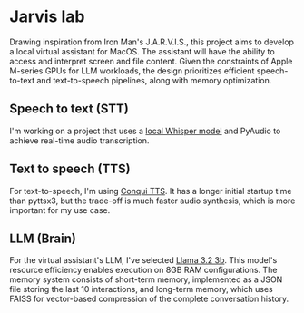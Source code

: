 # Jarvis lab

Drawing inspiration from Iron Man's J.A.R.V.I.S., this project aims to develop a local virtual assistant for MacOS.  The assistant will have the ability to access and interpret screen and file content.  Given the constraints of Apple M-series GPUs for LLM workloads, the design prioritizes efficient speech-to-text and text-to-speech pipelines, along with memory optimization.

## Speech to text (STT)

I'm working on a project that uses a [local Whisper model](https://github.com/openai/whisper) and PyAudio to achieve real-time audio transcription.



## Text to speech (TTS)

For text-to-speech, I'm using [Conqui TTS](https://github.com/coqui-ai/TTS).  It has a longer initial startup time than pyttsx3, but the trade-off is much faster audio synthesis, which is more important for my use case.



## LLM (Brain)

For the virtual assistant's LLM, I've selected [Llama 3.2 3b](https://ollama.com/library/llama3.2:3b).  This model's resource efficiency enables execution on 8GB RAM configurations.  The memory system consists of short-term memory, implemented as a JSON file storing the last 10 interactions, and long-term memory, which uses FAISS for vector-based compression of the complete conversation history.